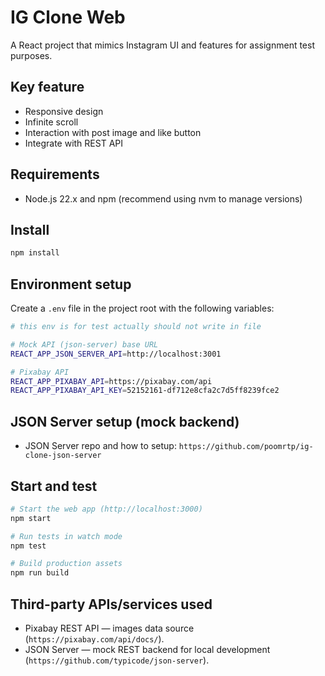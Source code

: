 # IG Clone Web

A React project that mimics Instagram UI and features for assignment test purposes.

## Key feature

- Responsive design
- Infinite scroll
- Interaction with post image and like button
- Integrate with REST API

## Requirements

- Node.js 22.x and npm (recommend using nvm to manage versions)

## Install

```bash
npm install
```

## Environment setup

Create a `.env` file in the project root with the following variables:

```bash
# this env is for test actually should not write in file

# Mock API (json-server) base URL
REACT_APP_JSON_SERVER_API=http://localhost:3001

# Pixabay API
REACT_APP_PIXABAY_API=https://pixabay.com/api
REACT_APP_PIXABAY_API_KEY=52152161-df712e8cfa2c7d5ff8239fce2
```

## JSON Server setup (mock backend)

- JSON Server repo and how to setup: `https://github.com/poomrtp/ig-clone-json-server`

## Start and test

```bash
# Start the web app (http://localhost:3000)
npm start

# Run tests in watch mode
npm test

# Build production assets
npm run build
```

## Third-party APIs/services used

- Pixabay REST API — images data source (`https://pixabay.com/api/docs/`).
- JSON Server — mock REST backend for local development (`https://github.com/typicode/json-server`).
